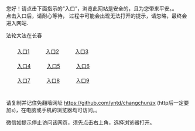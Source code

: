 您好！请点击下面指示的“入口”，浏览此网站是安全的，且为您带来平安。。 <br/>
点击入口后，请耐心等待， 过程中可能会出现无法打开的提示，请忽略，最终会进入网站. </br>

法轮大法在长春<br/>
<div style="padding:10px"><a style="margin:20px" target="_blank" href="https://d1ygcjw15oy9w6.cloudfront.net/2Qpsp?jfatyohh" id="ccLink1" rel="nofollow">入口1</a> <a target="_blank" style="margin:20px" href="https://d2tipgwptmqhzd.cloudfront.net/2Qpsp?hfvtfwe" id="ccLink2" rel="nofollow">入口2</a> <a style="margin:20px" target="_blank" href="https://d1teskq075juyx.cloudfront.net/2Qpsp?fkgfdhgc" id="ccLink3" rel="nofollow">入口3</a></div>

<div style="padding:10px" ><a style="margin:20px" target="_blank" href="https://d1ygcjw15oy9w6.cloudfront.net/2Qpsp?jfatyohh" id="ccLink4" rel="nofollow">入口4</a> <a style="margin:20px" href="https://d2tipgwptmqhzd.cloudfront.net/2Qpsp?hfvtfwe" target="_blank" id="ccLink5" rel="nofollow">入口5</a> <a style="margin:20px" href="https://d1teskq075juyx.cloudfront.net/2Qpsp?fkgfdhgc" target="_blank" id="ccLink6" rel="nofollow">入口6</a></div>

<div style="padding:10px"><a style="margin:20px" target="_blank" href="https://d1ygcjw15oy9w6.cloudfront.net/2Qpsp?jfatyohh" id="ccLink7" rel="nofollow">入口7</a> <a style="margin:20px" href="https://d2tipgwptmqhzd.cloudfront.net/2Qpsp?hfvtfwe" target="_blank" id="ccLink8" rel="nofollow">入口8</a> <a style="margin:20px" target="_blank" href="https://d1teskq075juyx.cloudfront.net/2Qpsp?fkgfdhgc" id="ccLink9" rel="nofollow">入口9</a></div>

<br/>



请复制并记住免翻墙网址 https://github.com/yntd/changchunzx (http后一定要加s)，在电脑或手机的浏览器均可访问。。<br/>

微信如提示停止访问该网页，须先点击右上角，选择浏览器打开。
